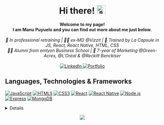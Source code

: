 <h1 align="center"> Hi there! <img src="https://media.tenor.com/SNL9_xhZl9oAAAAi/waving-hand-joypixels.gif" width="28px" alt="👋"></h1>

<p align="center">
    <b>Welcome to my page! 
        <br/>
I am Manu Puyuelo and you can find out more about me just below.</b><br><br>
    <i>
🔄 In professional retraining | 👨‍💻 ex-MD @Vizzit | 🚀 Trained by La Capsule in JS, React, React Native, HTML, CSS <br/>
👨‍🎓 Alumni from emlyon Business School | 💼 7-year of Marketing @Green-Acres, @L'Oréal & @Reckitt Benckiser
    </i><br><br>
    <a href="https://www.linkedin.com/in/manupuyuelo">
        <img src="https://img.shields.io/badge/LinkedIn-blue?style=flat-square&logo=linkedin" alt="LinkedIn">
    </a>
    <a href="https://manupuyuelo.com">
        <img src="https://img.shields.io/badge/Portfolio-black?style=flat-square&logo=website" alt="Portfolio">
    </a>
</p>

## Languages, Technologies & Frameworks
[![JavaScript](https://img.shields.io/badge/javascript-black?style=for-the-badge&logo=javascript)](https://github.com/ManuPuyuelo)
[![HTML5](https://img.shields.io/badge/html5-black?style=for-the-badge&logo=html5)](https://hub.docker.com/u/ManuPuyuelo)
[![CSS3](https://img.shields.io/badge/css3-black?style=for-the-badge&logo=css3)](https://hub.docker.com/u/ManuPuyuelo)
[![React](https://img.shields.io/badge/react-black?style=for-the-badge&logo=react)](https://github.com/ManuPuyuelo)
[![React Native](https://img.shields.io/badge/react_native-black?style=for-the-badge&logo=react)](https://github.com/ManuPuyuelo)
[![Node.js](https://img.shields.io/badge/node.js-black?style=for-the-badge&logo=nodedotjs)](https://github.com/ManuPuyuelo)
[![Express](https://img.shields.io/badge/express-black?style=for-the-badge&logo=express)](https://github.com/ManuPuyuelo)
[![MongoDB](https://img.shields.io/badge/mongodb-black?style=for-the-badge&logo=mongodb)](https://github.com/ManuPuyuelo)

<details>
<p align="center">
  <a href="https://github.com/ManuPuyuelo">
    <img src="http://github-profile-summary-cards.vercel.app/api/cards/profile-details?username=ManuPuyuelo&theme=buefy" />
  </a>
   <a href="https://github.com/ManuPuyuelo">
    <img src="https://github-readme-streak-stats.herokuapp.com/?user=ManuPuyuelo&hide_border=true&card_width=338&theme=buefy" />
  </a>
   <a href="https://github.com/ManuPuyuelo">
    <img src="http://github-profile-summary-cards.vercel.app/api/cards/stats?username=ManuPuyuelo&theme=buefy" />
  </a>
 <a href="https://github.com/ManuPuyuelo">
    <img src="https://github-readme-stats.vercel.app/api/top-langs/?username=ManuPuyuelo&theme=buefy" />
  </a>
</p>
</details>

<p align="center">
  <a href="https://github.com/ManuPuyuelo">
    <img src="https://komarev.com/ghpvc/?username=ManuPuyuelo&color=FF3366&style=flat)" />
  </a>
</p>

